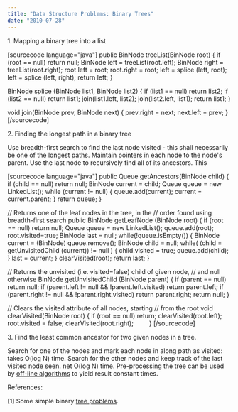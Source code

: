 ```yaml
---
title: "Data Structure Problems: Binary Trees"
date: "2010-07-28"
---
```


1\. Mapping a binary tree into a list

\[sourcecode language="java"\] public BinNode treeList(BinNode root) { if (root == null) return null; BinNode left = treeList(root.left); BinNode right = treeList(root.right); root.left = root; root.right = root; left = splice (left, root); left = splice (left, right); return left; }

BinNode splice (BinNode list1, BinNode list2) { if (list1 == null) return list2; if (list2 == null) return list1; join(list1.left, list2); join(list2.left, list1); return list1; }

void join(BinNode prev, BinNode next) { prev.right = next; next.left = prev; } \[/sourcecode\]

2\. Finding the longest path in a binary tree

Use breadth-first search to find the last node visited - this shall necessarily be one of the longest paths. Maintain pointers in each node to the node's parent. Use the last node to recursively find all of its ancestors. This

\[sourcecode language="java"\] public Queue getAncestors(BinNode child) { if (child == null) return null; BinNode current = child; Queue queue = new LinkedList(); while (current != null) { queue.add(current); current = current.parent; } return queue; }

// Returns one of the leaf nodes in the tree, in the // order found using breadth-first search public BinNode getLeafNode (BinNode root) { if (root == null) return null; Queue queue = new LinkedList(); queue.add(root); root.visited=true; BinNode last = null; while(!queue.isEmpty()) { BinNode current = (BinNode) queue.remove(); BinNode child = null; while( (child = getUnvisitedChild (current)) != null ) { child.visited = true; queue.add(child); } last = current; } clearVisited(root); return last; }

// Returns the unvisited (i.e. visited=false) child of given node, // and null otherwise BinNode getUnvisitedChild (BinNode parent) { if (parent == null) return null; if (parent.left != null &amp;&amp; !parent.left.visited) return parent.left; if (parent.right != null &amp;&amp; !parent.right.visited) return parent.right; return null; }

// Clears the visited attribute of all nodes, starting // from the root void clearVisited(BinNode root) { if (root == null) return; clearVisited(root.left); root.visited = false; clearVisited(root.right);         } \[/sourcecode\]

3\. Find the least common ancestor for two given nodes in a tree.

Search for one of the nodes and mark each node in along path as visited: takes O(log N) time. Search for the other nodes and keep track of the last visited node seen. net O(log N) time. Pre-processing the tree can be used by [off-line algorithms](http://en.wikipedia.org/wiki/Lowest_common_ancestor) to yield result constant times.

References:

\[1\] Some simple binary [tree problems](http://cslibrary.stanford.edu/110/BinaryTrees.html).
